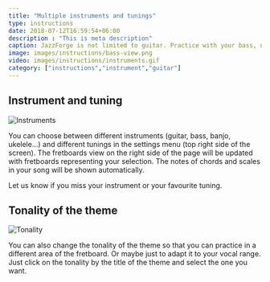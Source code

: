 ```yaml
---
title: "Multiple instruments and tunings"
type: instructions
date: 2018-07-12T16:59:54+06:00
description : "This is meta description"
caption: JazzForge is not limited to guitar. Practice with your bass, ukelele, banjo...
image: images/instructions/bass-view.png
video: images/instructions/instruments.gif
category: ["instructions","instrument","guitar"]
---
```


## Instrument and tuning

![Instruments](/images/instructions/instruments.gif#floatright)

You can choose between different instruments (guitar, bass, banjo, ukelele...) and different tunings in the settings menu (top right side of the screen). The fretboards view on the right side of the page will be updated with fretboards representing your selection. The notes of chords and scales in your song will be shown automatically.

Let us know if you miss your instrument or your favourite tuning.

## Tonality of the theme

![Tonality](/images/instructions/tonality.gif#floatright)

You can also change the tonality of the theme so that you can practice in a different area of the fretboard. Or maybe just to adapt it to your vocal range. Just click on the tonality by the title of the theme and select the one you want.



